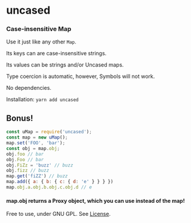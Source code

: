 # uncased

### Case-insensitive Map

Use it just like any other `Map`.

Its keys can are case-insensitive strings.

Its values can be strings and/or Uncased maps.

Type coercion is automatic, however, Symbols will not work.

No dependencies.

Installation: `yarn add uncased`

## Bonus!

```javascript
const uMap = require('uncased');
const map = new uMap();
map.set('FOO', 'bar');
const obj = map.obj;
obj.foo // bar
obj.Foo // bar
obj.FiZz = 'buzz' // buzz
obj.fizz // buzz
map.get('fiZZ') // buzz
map.add({ a: { b: { c: { d: 'e' } } } })
map.obj.a.obj.b.obj.c.obj.d // e
```

#### map.obj returns a Proxy object, which you can use instead of the map!

Free to use, under GNU GPL. See [License](<https://gnu.org/licenses/gpl>).
